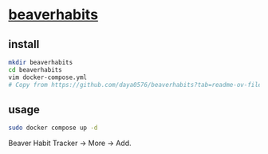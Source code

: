 # [beaverhabits](https://github.com/daya0576/beaverhabits)

## install

```sh
mkdir beaverhabits
cd beaverhabits
vim docker-compose.yml
# Copy from https://github.com/daya0576/beaverhabits?tab=readme-ov-file#self-hosting
```

## usage

```sh
sudo docker compose up -d
```

Beaver Habit Tracker → More → Add.
